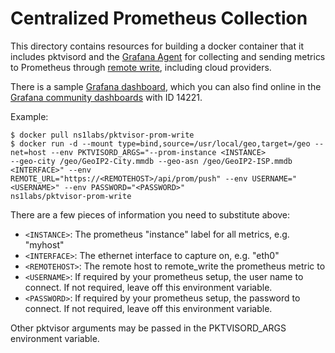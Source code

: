# Centralized Prometheus Collection

This directory contains resources for building a docker container that it includes pktvisord and
the [Grafana Agent](https://github.com/grafana/agent) for collecting and sending metrics to Prometheus through
[remote write](https://prometheus.io/docs/operating/integrations/#remote-endpoints-and-storage), including cloud
providers.

There is a sample [Grafana dashboard](grafana-dashboard-prometheus.json), which you can also find online in
the [Grafana community dashboards](https://grafana.com/grafana/dashboards/14221) with ID 14221.

Example:

```shell
$ docker pull ns1labs/pktvisor-prom-write
$ docker run -d --mount type=bind,source=/usr/local/geo,target=/geo --net=host --env PKTVISORD_ARGS="--prom-instance <INSTANCE>
--geo-city /geo/GeoIP2-City.mmdb --geo-asn /geo/GeoIP2-ISP.mmdb <INTERFACE>" --env
REMOTE_URL="https://<REMOTEHOST>/api/prom/push" --env USERNAME="<USERNAME>" --env PASSWORD="<PASSWORD>"
ns1labs/pktvisor-prom-write
```

There are a few pieces of information you need to substitute above:

* `<INSTANCE>`: The prometheus "instance" label for all metrics, e.g. "myhost"
* `<INTERFACE>`: The ethernet interface to capture on, e.g. "eth0"
* `<REMOTEHOST>`: The remote host to remote_write the prometheus metric to
* `<USERNAME>`: If required by your prometheus setup, the user name to connect. If not required, leave off this
  environment variable.
* `<PASSWORD>`: If required by your prometheus setup, the password to connect. If not required, leave off this
  environment variable.

Other pktvisor arguments may be passed in the PKTVISORD_ARGS environment variable.
